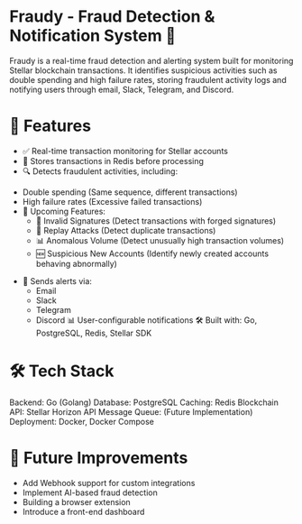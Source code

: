 # Fraudy - Fraud Detection & Notification System 🚨
Fraudy is a real-time fraud detection and alerting system built for monitoring Stellar blockchain transactions. It identifies suspicious activities such as double spending and high failure rates, storing fraudulent activity logs and notifying users through email, Slack, Telegram, and Discord.
# 🔹 Features

- ✅ Real-time transaction monitoring for Stellar accounts
- 🔄 Stores transactions in Redis before processing
- 🔍 Detects fraudulent activities, including:
* Double spending (Same sequence, different transactions)
* High failure rates (Excessive failed transactions)
* 🚀 Upcoming Features:
  - 🛑 Invalid Signatures (Detect transactions with forged signatures)
  - 🔁 Replay Attacks (Detect duplicate transactions)
  - 📊 Anomalous Volume (Detect unusually high transaction volumes)
  - 🆕 Suspicious New Accounts (Identify newly created accounts behaving abnormally)
- 📩 Sends alerts via:
  * Email
  * Slack
  * Telegram
  * Discord
📊 User-configurable notifications
🛠 Built with: Go, PostgreSQL, Redis, Stellar SDK

# 🛠 Tech Stack
Backend: Go (Golang)
Database: PostgreSQL
Caching: Redis
Blockchain API: Stellar Horizon API
Message Queue: (Future Implementation)
Deployment: Docker, Docker Compose

# 🔄 Future Improvements
- Add Webhook support for custom integrations
- Implement AI-based fraud detection
- Building a browser extension
- Introduce a front-end dashboard
